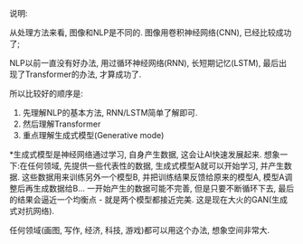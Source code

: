 说明: 

从处理方法来看, 图像和NLP是不同的. 图像用卷积神经网络(CNN), 已经比较成功了;

NLP以前一直没有好办法, 用过循环神经网络(RNN), 长短期记忆(LSTM), 最后出现了Transformer的办法, 才算成功了. 

所以比较好的顺序是:    
1. 先理解NLP的基本方法, RNN/LSTM简单了解即可.  
2. 然后理解Transformer 
3. 重点理解生成式模型(Generative mode)

*生成式模型是神经网络通过学习, 自身产生数据, 这会让AI快速发展起来. 想象一下:在任何领域, 先提供一些代表性的数据, 生成式模型A就可以开始学习, 并产生数据. 这些数据用来训练另外一个模型B, 并把训练结果反馈给原来的模型A, 模型A调整后再生成数据给B...  一开始产生的数据可能不完善, 但是只要不断循环下去, 最后的结果会逼近一个均衡点 - 就是两个模型都接近完美. 这是现在大火的GAN(生成式对抗网络). 

任何领域(画图, 写作, 经济, 科技, 游戏)都可以用这个办法, 想象空间非常大. 


